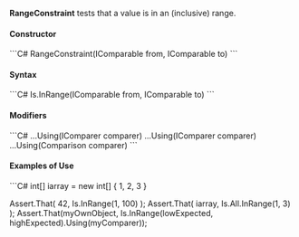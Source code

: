 **RangeConstraint** tests that a value is in an (inclusive) range.

<h4>Constructor</h4>
```C#
RangeConstraint(IComparable from, IComparable to)
```

<h4>Syntax</h4>
```C#
Is.InRange(IComparable from, IComparable to)
```

<h4>Modifiers</h4>
```C#
...Using(IComparer comparer)
...Using<T>(IComparer<T> comparer)
...Using<T>(Comparison<T> comparer)
```

<h4>Examples of Use</h4>
```C#
int[] iarray = new int[] { 1, 2, 3 }

Assert.That( 42, Is.InRange(1, 100) );
Assert.That( iarray, Is.All.InRange(1, 3) );
Assert.That(myOwnObject, 
    Is.InRange(lowExpected, highExpected).Using(myComparer));
```
